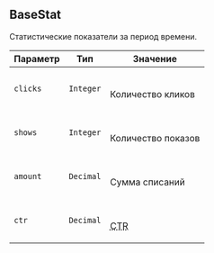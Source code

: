 
## BaseStat

Статистические показатели за период времени.

<table>
    <thead>
        <tr><th>Параметр</th><th>Тип</th><th>Значение</th></tr>
    </thead>
    <tbody>
        <tr>
            <td><code>clicks</code></td>
            <td><code>Integer</code></td>
            <td><p><br />Количество кликов</p></td>
        </tr><tr>
            <td><code>shows</code></td>
            <td><code>Integer</code></td>
            <td><p><br />Количество показов</p></td>
        </tr><tr>
            <td><code>amount</code></td>
            <td><code>Decimal</code></td>
            <td><p><br />Сумма списаний</p></td>
        </tr><tr>
            <td><code>ctr</code></td>
            <td><code>Decimal</code></td>
            <td><p><br /><abbr title="Click-Through Rate">CTR</abbr></p></td>
        </tr>
    </tbody>
</table>